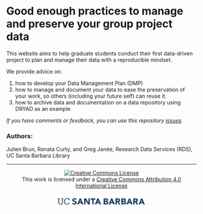 # Good enough practices to manage and preserve your group project data

This website aims to help graduate students conduct their first data-driven project to plan and manage their data with a reproducible mindset.

We provide advice on:

1) how to develop your Data Management Plan (DMP)
2) how to manage and document your data to ease the preservation of your work, so others (including your future self) can reuse it.
3) how to archive data and documentation on a data repository using DRYAD as an example

_If you have comments or feedback, you can use this repository [issues](https://github.com/UCSB-Library-Research-Data-Services/project-data-management/issues)_


### Authors:

Julien Brun, Renata Curty, and Greg Janée, Research Data Services (RDS), UC Santa Barbara Library


<div>
  <p><hr /></p>
  <p align="center"><a rel="license" href="http://creativecommons.org/licenses/by/4.0/"><img alt="Creative Commons License" style="border-width:0" src="https://i.creativecommons.org/l/by/4.0/88x31.png" /></a><br />This work is licensed under a <a rel="license" href="http://creativecommons.org/licenses/by/4.0/">Creative Commons Attribution 4.0 International License</a></p>
  <p align="center"><a href="https://www.library.ucsb.edu/research-data-services"><img alt="UCSB logo" style="border-width:0" src="images/ucsb-primary-wordmark.png" width="250px" align="center" /></a></p>
</div>
